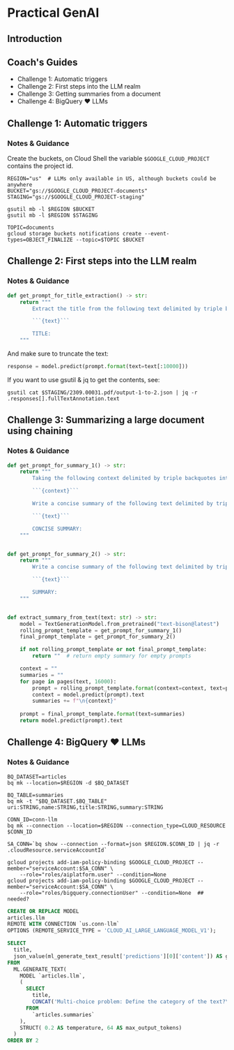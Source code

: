 # Practical GenAI

## Introduction


## Coach's Guides

- Challenge 1: Automatic triggers
- Challenge 2: First steps into the LLM realm
- Challenge 3: Getting summaries from a document
- Challenge 4: BigQuery &#10084; LLMs

## Challenge 1: Automatic triggers

### Notes & Guidance

Create the buckets, on Cloud Shell the variable `$GOOGLE_CLOUD_PROJECT` contains the project id.

```shell
REGION="us"  # LLMs only available in US, although buckets could be anywhere
BUCKET="gs://$GOOGLE_CLOUD_PROJECT-documents"
STAGING="gs://$GOOGLE_CLOUD_PROJECT-staging"

gsutil mb -l $REGION $BUCKET
gsutil mb -l $REGION $STAGING
```

```shell
TOPIC=documents
gcloud storage buckets notifications create --event-types=OBJECT_FINALIZE --topic=$TOPIC $BUCKET
```

## Challenge 2: First steps into the LLM realm

### Notes & Guidance

```python
def get_prompt_for_title_extraction() -> str:
    return """
        Extract the title from the following text delimited by triple backquotes.

        ```{text}```

        TITLE:
    """
```

And make sure to truncate the text:

```python
response = model.predict(prompt.format(text=text[:10000]))
```

If you want to use gsutil & jq to get the contents, see:

```shell
gsutil cat $STAGING/2309.00031.pdf/output-1-to-2.json | jq -r .responses[].fullTextAnnotation.text
```

## Challenge 3: Summarizing a large document using chaining

### Notes & Guidance

```python
def get_prompt_for_summary_1() -> str:
    return """
        Taking the following context delimited by triple backquotes into consideration:

        ```{context}```

        Write a concise summary of the following text delimited by triple backquotes.

        ```{text}```

        CONCISE SUMMARY:
    """


def get_prompt_for_summary_2() -> str:
    return """
        Write a concise summary of the following text delimited by triple backquotes.

        ```{text}```

        SUMMARY:
    """


def extract_summary_from_text(text: str) -> str:
    model = TextGenerationModel.from_pretrained("text-bison@latest")
    rolling_prompt_template = get_prompt_for_summary_1()
    final_prompt_template = get_prompt_for_summary_2()

    if not rolling_prompt_template or not final_prompt_template:
        return ""  # return empty summary for empty prompts

    context = ""
    summaries = ""
    for page in pages(text, 16000):
        prompt = rolling_prompt_template.format(context=context, text=page)
        context = model.predict(prompt).text
        summaries += f"\n{context}"
    
    prompt = final_prompt_template.format(text=summaries)
    return model.predict(prompt).text   
```

## Challenge 4: BigQuery &#10084; LLMs

### Notes & Guidance

```shell
BQ_DATASET=articles
bq mk --location=$REGION -d $BQ_DATASET
```

```shell
BQ_TABLE=summaries
bq mk -t "$BQ_DATASET.$BQ_TABLE" uri:STRING,name:STRING,title:STRING,summary:STRING
```

```shell
CONN_ID=conn-llm
bq mk --connection --location=$REGION --connection_type=CLOUD_RESOURCE $CONN_ID

SA_CONN=`bq show --connection --format=json $REGION.$CONN_ID | jq -r .cloudResource.serviceAccountId`

gcloud projects add-iam-policy-binding $GOOGLE_CLOUD_PROJECT --member="serviceAccount:$SA_CONN" \
    --role="roles/aiplatform.user" --condition=None
gcloud projects add-iam-policy-binding $GOOGLE_CLOUD_PROJECT --member="serviceAccount:$SA_CONN" \
    --role="roles/bigquery.connectionUser" --condition=None  ## needed?

```

```sql
CREATE OR REPLACE MODEL
articles.llm
REMOTE WITH CONNECTION `us.conn-llm`
OPTIONS (REMOTE_SERVICE_TYPE = 'CLOUD_AI_LARGE_LANGUAGE_MODEL_V1');
```

```sql
SELECT
  title,
  json_value(ml_generate_text_result['predictions'][0]['content']) AS generated_text
FROM
  ML.GENERATE_TEXT( 
    MODEL `articles.llm`,
    (
      SELECT
        title,
        CONCAT('Multi-choice problem: Define the category of the text?\nCategories:\n- Astrophysics\n- Mathematics\n- Computer Science\n- Quantitative Biology\n- Economics\nText:', summary) AS prompt
      FROM
        `articles.summaries` 
    ),
    STRUCT( 0.2 AS temperature, 64 AS max_output_tokens)
  )
ORDER BY 2
```